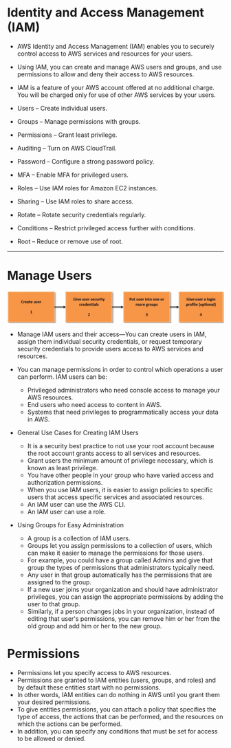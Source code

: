 # Identity and Access Management (IAM)

- AWS Identity and Access Management (IAM) enables you to securely control access to AWS services and resources for your users.
- Using IAM, you can create and manage AWS users and groups, and use permissions to allow and deny their access to AWS resources. 
- IAM is a feature of your AWS account offered at no additional charge. You will be charged only for use of other AWS services by your users.

- Users – Create individual users.
- Groups – Manage permissions with groups.
- Permissions – Grant least privilege.
- Auditing – Turn on AWS CloudTrail.
- Password – Configure a strong password policy.
- MFA – Enable MFA for privileged users.
- Roles – Use IAM roles for Amazon EC2 instances.
- Sharing – Use IAM roles to share access.
- Rotate – Rotate security credentials regularly.
- Conditions – Restrict privileged access further with conditions.
- Root – Reduce or remove use of root.

---

# Manage Users

![IAMUser01.JPG](images/IAMUser01.JPG)

- Manage IAM users and their access—You can create users in IAM, assign them individual security credentials, or request temporary security credentials to provide users access to AWS services and resources.
- You can manage permissions in order to control which operations a user can perform. IAM users can be:
	- Privileged administrators who need console access to manage your AWS resources.
	- End users who need access to content in AWS.
	- Systems that need privileges to programmatically access your data in AWS.

- General Use Cases for Creating IAM Users
	- It is a security best practice to not use your root account because the root account grants access to all services and resources.
	- Grant users the minimum amount of privilege necessary, which is known as least privilege.
	- You have other people in your group who have varied access and authorization permissions.
	- When you use IAM users, it is easier to assign policies to specific users that access specific services and associated resources.
	- An IAM user can use the AWS CLI.
	- An IAM user can use a role.

- Using Groups for Easy Administration
	- A group is a collection of IAM users.
	- Groups let you assign permissions to a collection of users, which can make it easier to manage the permissions for those users.
	- For example, you could have a group called Admins and give that group the types of permissions that administrators typically need.
	- Any user in that group automatically has the permissions that are assigned to the group.
	- If a new user joins your organization and should have administrator privileges, you can assign the appropriate permissions by adding the user to that group.
	- Similarly, if a person changes jobs in your organization, instead of editing that user's permissions, you can remove him or her from the old group and add him or her to the new group.

# Permissions

- Permissions let you specify access to AWS resources.
- Permissions are granted to IAM entities (users, groups, and roles) and by default these entities start with no permissions.
- In other words, IAM entities can do nothing in AWS until you grant them your desired permissions.
- To give entities permissions, you can attach a policy that specifies the type of access, the actions that can be performed, and the resources on which the actions can be performed.
- In addition, you can specify any conditions that must be set for access to be allowed or denied.

